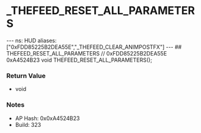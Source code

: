 # _THEFEED_RESET_ALL_PARAMETERS

--- ns: HUD aliases: ["0xFDD85225B2DEA55E","_THEFEED_CLEAR_ANIMPOSTFX"] --- ## THEFEED_RESET_ALL_PARAMETERS  // 0xFDD85225B2DEA55E 0xA4524B23 void THEFEED_RESET_ALL_PARAMETERS();

### Return Value
* void

### Notes
* AP Hash: 0x0xA4524B23
* Build: 323

